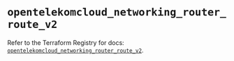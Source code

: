 # `opentelekomcloud_networking_router_route_v2`

Refer to the Terraform Registry for docs: [`opentelekomcloud_networking_router_route_v2`](https://registry.terraform.io/providers/opentelekomcloud/opentelekomcloud/1.36.33/docs/resources/networking_router_route_v2).
